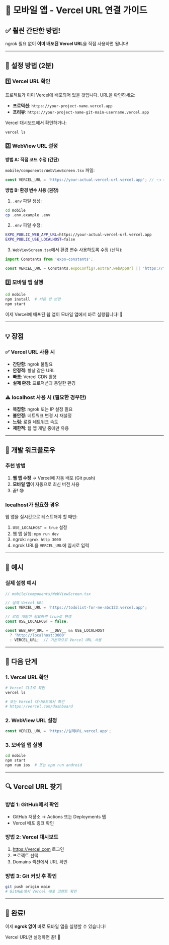 # 📱 모바일 앱 - Vercel URL 연결 가이드

## ✅ 훨씬 간단한 방법!

ngrok 필요 없이 **이미 배포된 Vercel URL**을 직접 사용하면 됩니다!

---

## 🚀 설정 방법 (2분)

### 1️⃣ Vercel URL 확인

프로젝트가 이미 Vercel에 배포되어 있을 것입니다. URL을 확인하세요:

- **프로덕션**: `https://your-project-name.vercel.app`
- **프리뷰**: `https://your-project-name-git-main-username.vercel.app`

Vercel 대시보드에서 확인하거나:
```bash
vercel ls
```

### 2️⃣ WebView URL 설정

**방법 A: 직접 코드 수정 (간단)**

`mobile/components/WebViewScreen.tsx` 파일:

```typescript
const VERCEL_URL = 'https://your-actual-vercel-url.vercel.app'; // 👈 여기만 수정!
```

**방법 B: 환경 변수 사용 (권장)**

1. `.env` 파일 생성:
```bash
cd mobile
cp .env.example .env
```

2. `.env` 파일 수정:
```bash
EXPO_PUBLIC_WEB_APP_URL=https://your-actual-vercel-url.vercel.app
EXPO_PUBLIC_USE_LOCALHOST=false
```

3. `WebViewScreen.tsx`에서 환경 변수 사용하도록 수정 (선택):
```typescript
import Constants from 'expo-constants';

const VERCEL_URL = Constants.expoConfig?.extra?.webAppUrl || 'https://fallback-url.vercel.app';
```

### 3️⃣ 모바일 앱 실행

```bash
cd mobile
npm install  # 처음 한 번만
npm start
```

이제 Vercel에 배포된 웹 앱이 모바일 앱에서 바로 실행됩니다! 🎉

---

## 💡 장점

### ✅ Vercel URL 사용 시
- **간단함**: ngrok 불필요
- **안정적**: 항상 같은 URL
- **빠름**: Vercel CDN 활용
- **실제 환경**: 프로덕션과 동일한 환경

### ⚠️ localhost 사용 시 (필요한 경우만)
- **복잡함**: ngrok 또는 IP 설정 필요
- **불안정**: 네트워크 변경 시 재설정
- **느림**: 로컬 네트워크 속도
- **제한적**: 웹 앱 개발 중에만 유용

---

## 🔧 개발 워크플로우

### 추천 방법

1. **웹 앱 수정** → Vercel에 자동 배포 (Git push)
2. **모바일 앱**이 자동으로 최신 버전 사용
3. 끝! 😎

### localhost가 필요한 경우

웹 앱을 실시간으로 테스트해야 할 때만:

1. `USE_LOCALHOST = true` 설정
2. 웹 앱 실행: `npm run dev`
3. ngrok: `ngrok http 3000`
4. ngrok URL을 `VERCEL_URL`에 임시로 입력

---

## 📝 예시

### 실제 설정 예시

```typescript
// mobile/components/WebViewScreen.tsx

// 실제 Vercel URL
const VERCEL_URL = 'https://todolist-for-me-abc123.vercel.app';

// 로컬 개발이 필요하면 true로 변경
const USE_LOCALHOST = false;

const WEB_APP_URL = __DEV__ && USE_LOCALHOST
  ? 'http://localhost:3000'
  : VERCEL_URL;  // 기본적으로 Vercel URL 사용
```

---

## 🎯 다음 단계

### 1. Vercel URL 확인
```bash
# Vercel CLI로 확인
vercel ls

# 또는 Vercel 대시보드에서 확인
# https://vercel.com/dashboard
```

### 2. WebView URL 설정
```typescript
const VERCEL_URL = 'https://실제URL.vercel.app';
```

### 3. 모바일 앱 실행
```bash
cd mobile
npm start
npm run ios  # 또는 npm run android
```

---

## 🔍 Vercel URL 찾기

### 방법 1: GitHub에서 확인
- GitHub 저장소 → Actions 또는 Deployments 탭
- Vercel 배포 링크 확인

### 방법 2: Vercel 대시보드
1. https://vercel.com 로그인
2. 프로젝트 선택
3. Domains 섹션에서 URL 확인

### 방법 3: Git 커밋 후 확인
```bash
git push origin main
# GitHub에서 Vercel 배포 코멘트 확인
```

---

## 📱 완료!

이제 **ngrok 없이** 바로 모바일 앱을 실행할 수 있습니다! 

Vercel URL만 설정하면 끝! 🚀

